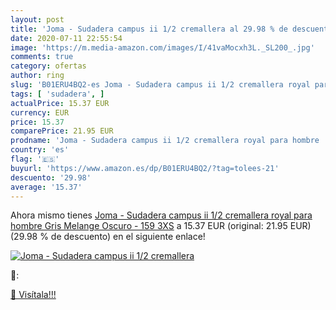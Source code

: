 ```yaml
---
layout: post
title: 'Joma - Sudadera campus ii 1/2 cremallera al 29.98 % de descuento'
date: 2020-07-11 22:55:54
image: 'https://m.media-amazon.com/images/I/41vaMocxh3L._SL200_.jpg'
comments: true
category: ofertas
author: ring
slug: 'B01ERU4BQ2-es Joma - Sudadera campus ii 1/2 cremallera royal para hombre...'
tags: [ 'sudadera', ]
actualPrice: 15.37 EUR
currency: EUR
price: 15.37
comparePrice: 21.95 EUR
prodname: 'Joma - Sudadera campus ii 1/2 cremallera royal para hombre  Gris Melange Oscuro - 159  3XS'
country: 'es'
flag: '🇪🇸'
buyurl: 'https://www.amazon.es/dp/B01ERU4BQ2/?tag=tolees-21'
descuento: '29.98'
average: '15.37'
---
```


Ahora mismo tienes [Joma - Sudadera campus ii 1/2 cremallera royal para hombre  Gris Melange Oscuro - 159  3XS](https://www.amazon.es/dp/B01ERU4BQ2/?tag=tolees-21) a 15.37 EUR (original: 21.95 EUR) (29.98 %  de descuento) en el siguiente enlace!

[![Joma - Sudadera campus ii 1/2 cremallera](https://m.media-amazon.com/images/I/41vaMocxh3L._SL200_.jpg)](https://www.amazon.es/dp/B01ERU4BQ2/?tag=tolees-21)

🔎:


[🛒 Visítala!!!](https://www.amazon.es/dp/B01ERU4BQ2/?tag=tolees-21)

